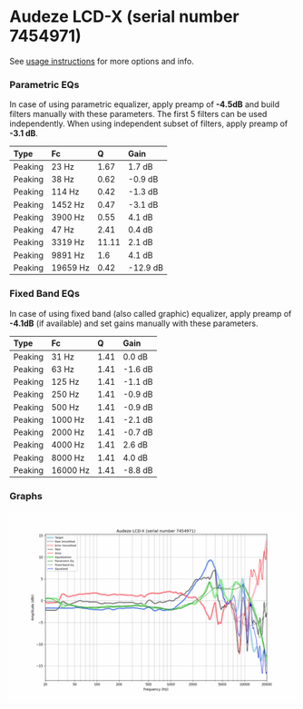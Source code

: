 # Audeze LCD-X (serial number 7454971)
See [usage instructions](https://github.com/jaakkopasanen/AutoEq#usage) for more options and info.

### Parametric EQs
In case of using parametric equalizer, apply preamp of **-4.5dB** and build filters manually
with these parameters. The first 5 filters can be used independently.
When using independent subset of filters, apply preamp of **-3.1 dB**.

| Type    | Fc       |     Q | Gain     |
|:--------|:---------|:------|:---------|
| Peaking | 23 Hz    |  1.67 | 1.7 dB   |
| Peaking | 38 Hz    |  0.62 | -0.9 dB  |
| Peaking | 114 Hz   |  0.42 | -1.3 dB  |
| Peaking | 1452 Hz  |  0.47 | -3.1 dB  |
| Peaking | 3900 Hz  |  0.55 | 4.1 dB   |
| Peaking | 47 Hz    |  2.41 | 0.4 dB   |
| Peaking | 3319 Hz  | 11.11 | 2.1 dB   |
| Peaking | 9891 Hz  |  1.6  | 4.1 dB   |
| Peaking | 19659 Hz |  0.42 | -12.9 dB |

### Fixed Band EQs
In case of using fixed band (also called graphic) equalizer, apply preamp of **-4.1dB**
(if available) and set gains manually with these parameters.

| Type    | Fc       |    Q | Gain    |
|:--------|:---------|:-----|:--------|
| Peaking | 31 Hz    | 1.41 | 0.0 dB  |
| Peaking | 63 Hz    | 1.41 | -1.6 dB |
| Peaking | 125 Hz   | 1.41 | -1.1 dB |
| Peaking | 250 Hz   | 1.41 | -0.9 dB |
| Peaking | 500 Hz   | 1.41 | -0.9 dB |
| Peaking | 1000 Hz  | 1.41 | -2.1 dB |
| Peaking | 2000 Hz  | 1.41 | -0.7 dB |
| Peaking | 4000 Hz  | 1.41 | 2.6 dB  |
| Peaking | 8000 Hz  | 1.41 | 4.0 dB  |
| Peaking | 16000 Hz | 1.41 | -8.8 dB |

### Graphs
![](./Audeze%20LCD-X%20(serial%20number%207454971).png)